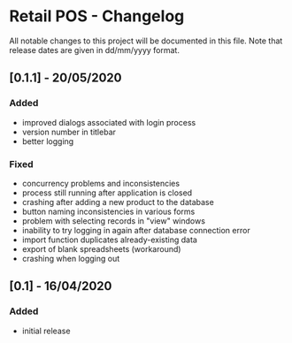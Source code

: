 # Retail POS - Changelog
All notable changes to this project will be documented in this file. Note that release dates are given in dd/mm/yyyy format.

## [0.1.1] - 20/05/2020
### Added
- improved dialogs associated with login process
- version number in titlebar
- better logging
### Fixed
- concurrency problems and inconsistencies
- process still running after application is closed
- crashing after adding a new product to the database
- button naming inconsistencies in various forms
- problem with selecting records in "view" windows
- inability to try logging in again after database connection error
- import function duplicates already-existing data
- export of blank spreadsheets (workaround)
- crashing when logging out

## [0.1] - 16/04/2020
### Added
- initial release